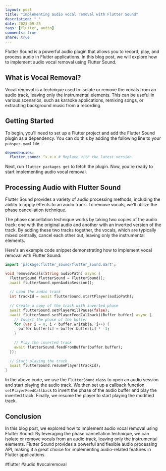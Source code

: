 ```yaml
---
layout: post
title: "Implementing audio vocal removal with Flutter Sound"
description: " "
date: 2023-09-25
tags: [flutter, audio]
comments: true
share: true
---
```


Flutter Sound is a powerful audio plugin that allows you to record, play, and process audio in Flutter applications. In this blog post, we will explore how to implement audio vocal removal using Flutter Sound.

## What is Vocal Removal?

Vocal removal is a technique used to isolate or remove the vocals from an audio track, leaving only the instrumental elements. This can be useful in various scenarios, such as karaoke applications, remixing songs, or extracting background music from a recording.

## Getting Started

To begin, you'll need to set up a Flutter project and add the Flutter Sound plugin as a dependency. You can do this by adding the following line to your `pubspec.yaml` file:

```yaml
dependencies:
  flutter_sound: ^x.x.x # Replace with the latest version
```

Next, run `flutter packages get` to fetch the plugin. Now, you're ready to start implementing audio vocal removal.

## Processing Audio with Flutter Sound

Flutter Sound provides a variety of audio processing methods, including the ability to apply effects to an audio track. To remove vocals, we'll utilize the phase cancellation technique.

The phase cancellation technique works by taking two copies of the audio track: one with the original audio and another with an inverted version of the track. By adding these two tracks together, the vocals, which are typically mixed centrally, cancel each other out, leaving only the instrumental elements.

Here's an example code snippet demonstrating how to implement vocal removal with Flutter Sound:

```dart
import 'package:flutter_sound/flutter_sound.dart';

void removeVocals(String audioPath) async {
  FlutterSound flutterSound = FlutterSound();
  await flutterSound.openAudioSession();
  
  // Load the audio track
  int trackId = await flutterSound.startPlayer(audioPath);
  
  // Create a copy of the track with inverted phase
  await flutterSound.setPlayerWillPause(false);
  await flutterSound.setPlayerFeedCallback((Buffer buffer) async {
    // Invert the phase of the buffer
    for (var i = 0; i < buffer.writable; i++) {
      buffer.buffer[i] = buffer.buffer[i] * -1;
    }
    
    // Play the inverted track 
    await flutterSound.feedFromBuffer(buffer.buffer);
  });
  
  // Start playing the track
  await flutterSound.resumePlayer(trackId);
}
```

In the above code, we use the `FlutterSound` class to open an audio session and start playing the audio track. We then set up a callback function `setPlayerFeedCallback` to invert the phase of the audio buffer and play the inverted track. Finally, we resume the player to start playing the modified track.

## Conclusion

In this blog post, we explored how to implement audio vocal removal using Flutter Sound. By leveraging the phase cancellation technique, we can isolate or remove vocals from an audio track, leaving only the instrumental elements. Flutter Sound provides a powerful and flexible audio processing API, making it a great choice for implementing audio-related features in Flutter applications.

#flutter #audio #vocalremoval